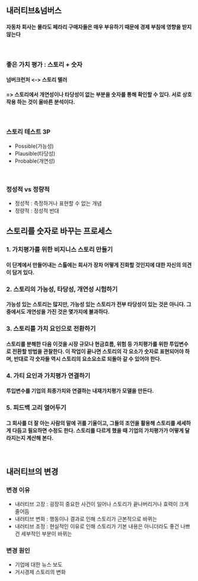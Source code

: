 ## 내러티브&넘버스 ##
#### 자동차 회사는 몰라도 페라리 구매자들은 매우 부유하기 때문에 경제 부침에 영향을 받지 않는다 ####
<br/>

### 좋은 가치 평가 : 스토리 + 숫자 ###
#### 넘버크런처 <-> 스토리 텔러 ####
#### => 스토리에서 개연성이나 타당성이 없는 부분을 숫자를 통해 확인할 수 있다. 서로 상호작용 하는 것이 올바른 분석이다. ####
<br/>

### 스토리 테스트 3P ###
* Possible(가능성)
* Plausible(타당성)
* Probable(개연성)

<br/>

### 정성적 vs 정량적 ###
* 정성적 : 측정하거나 표현할 수 없는 개념
* 정량적 : 정성적 반대

## 스토리를 숫자로 바꾸는 프로세스 ##
### 1. 가치평가를 위한 비지니스 스토리 만들기 ###
#### 이 단계에서 만들어내는 스톨에는 회사가 장차 어떻게 진화할 것인지에 대한 자신의 의견이 담겨 있다. ####
### 2. 스토리의 가능성, 타당성, 개연성 시험하기 ###
#### 가능성 있는 스토리는 많지만, 가능성 있는 스토리가 전부 타당성이 있는 것은 아니다. 그중에서도 개연성을 가진 것은 몇가지에 불과하다. ####
### 3. 스토리를 가치 요인으로 전환하기 ###
#### 스토리를 분해한 다음 이것을 시장 규모나 현금흐름, 위험 등 가치평가를 위한 투입변수로 전환할 방법을 관찰한다. 이 작업이 끝나면 스토리의 각 요소가 숫자로 표현되어야 하며, 반대로 각 숫자들 역시 스토리의 요소요소로 되돌아 갈 수 있어야 한다. ####
### 4. 가티 요인과 가치평가 연결하기 ###
#### 투입변수를 기업의 최종가치와 연결하는 내재가치평가 모델을 만든다. ####
### 5. 피드백 고리 열어두기 ###
#### 그 회사를 더 잘 아는 사람의 말에 귀를 기울이고, 그들의 조언을 활용해 스토리를 세세하게 다듬고 필요하면 수정도 한다. 스토리를 다르게 했을 때 기업의 가치평가가 어떻게 달라지는지 계산해 본다. ####
<br/>

## 내러티브의 변경 ##
### 변경 이유 ###
* 내러티브 고장 : 굉장히 중요한 사건이 일어나 스토리가 끝나버리거나 효력이 크게 줄어듬
* 내러티브 변화 : 행동이나 결과로 인해 스토리가 근본적으로 바뀌는 
* 내러티브 조정 : 현실적인 이유로 인해 스토리가 기본 내용은 아니더라도 좋건 나쁘건 세부적인 부분이 바뀌는

### 변경 원인 ###
* 기업에 대한 뉴스 보도
* 거시경제 스토리의 변화